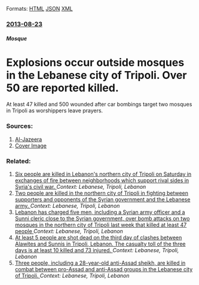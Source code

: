 
Formats: [HTML](/news/2013/08/23/explosions-occur-outside-mosques-in-the-lebanese-city-of-tripoli-over-50-are-reported-killed.html)  [JSON](/news/2013/08/23/explosions-occur-outside-mosques-in-the-lebanese-city-of-tripoli-over-50-are-reported-killed.json)  [XML](/news/2013/08/23/explosions-occur-outside-mosques-in-the-lebanese-city-of-tripoli-over-50-are-reported-killed.xml)  

### [2013-08-23](/news/2013/08/23/index.md)

##### Mosque
# Explosions occur outside mosques in the Lebanese city of Tripoli. Over 50 are reported killed. 

At least 47 killed and 500 wounded after car bombings target two mosques in Tripoli as worshippers leave prayers.


### Sources:

1. [Al-Jazeera](http://www.aljazeera.com/news/middleeast/2013/08/201382311249855388.html)
1. [Cover Image](http://www.aljazeera.com/mritems/Images/2013/8/23/2013823201017404734_20.jpg)

### Related:

1. [Six people are killed in Lebanon's northern city of Tripoli on Saturday in exchanges of fire between neighborhoods which support rival sides in Syria's civil war. ](/news/2013/11/30/six-people-are-killed-in-lebanon-s-northern-city-of-tripoli-on-saturday-in-exchanges-of-fire-between-neighborhoods-which-support-rival-sides.md) _Context: Lebanese, Tripoli, Lebanon_
2. [Two people are killed in the northern city of Tripoli in fighting between supporters and opponents of the Syrian government and the Lebanese army. ](/news/2013/10/28/two-people-are-killed-in-the-northern-city-of-tripoli-in-fighting-between-supporters-and-opponents-of-the-syrian-government-and-the-lebanese.md) _Context: Lebanese, Tripoli, Lebanon_
3. [Lebanon has charged five men, including a Syrian army officer and a Sunni cleric close to the Syrian government, over bomb attacks on two mosques in the northern city of Tripoli last week that killed at least 47 people ](/news/2013/08/30/lebanon-has-charged-five-men-including-a-syrian-army-officer-and-a-sunni-cleric-close-to-the-syrian-government-over-bomb-attacks-on-two-mo.md) _Context: Lebanese, Tripoli, Lebanon_
4. [At least 5 people are shot dead on the third day of clashes between Alawites and Sunnis in Tripoli, Lebanon. The casualty toll of the three days is at least 10 killed and 73 injured. ](/news/2012/12/6/at-least-5-people-are-shot-dead-on-the-third-day-of-clashes-between-alawites-and-sunnis-in-tripoli-lebanon-the-casualty-toll-of-the-three.md) _Context: Lebanese, Tripoli, Lebanon_
5. [Three people, including a 28-year-old anti-Assad sheikh, are killed in combat between pro-Assad and anti-Assad groups in the Lebanese city of Tripoli. ](/news/2012/08/24/three-people-including-a-28-year-old-anti-assad-sheikh-are-killed-in-combat-between-pro-assad-and-anti-assad-groups-in-the-lebanese-city-o.md) _Context: Lebanese, Tripoli, Lebanon_
